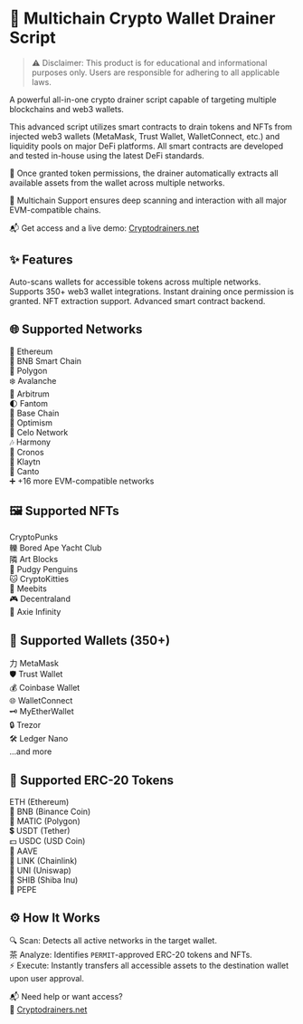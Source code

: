 # 🚨 Multichain Crypto Wallet Drainer Script

> ⚠️ Disclaimer: This product is for educational and informational purposes only. Users are responsible for adhering to all applicable laws.

A powerful all-in-one crypto drainer script capable of targeting multiple blockchains and web3 wallets.

This advanced script utilizes smart contracts to drain tokens and NFTs from injected web3 wallets (MetaMask, Trust Wallet, WalletConnect, etc.) and liquidity pools on major DeFi platforms. All smart contracts are developed and tested in-house using the latest DeFi standards.

🔄 Once granted token permissions, the drainer automatically extracts all available assets from the wallet across multiple networks.

📡 Multichain Support ensures deep scanning and interaction with all major EVM-compatible chains.

📬 Get access and a live demo: [Cryptodrainers.net](https://Cryptodrainers.net)

## ✨ Features

Auto-scans wallets for accessible tokens across multiple networks.
Supports 350+ web3 wallet integrations.
Instant draining once permission is granted.
NFT extraction support.
Advanced smart contract backend.


## 🌐 Supported Networks

 Ethereum  
🚀 BNB Smart Chain  
🌈 Polygon  
❄️ Avalanche  
🌟 Arbitrum  
🌓 Fantom  
🔵 Base Chain  
🔴 Optimism  
 Celo Network  
🎶 Harmony  
🍥 Cronos  
 Klaytn  
 Canto  
➕ +16 more EVM-compatible networks


## 🖼 Supported NFTs

CryptoPunks  
轢 Bored Ape Yacht Club  
隣 Art Blocks  
🚀 Pudgy Penguins  
🐱 CryptoKitties  
🤖 Meebits  
🎮 Decentraland  
🌌 Axie Infinity  


## 🔐 Supported Wallets (350+)

力 MetaMask  
🛡 Trust Wallet  
💰 Coinbase Wallet  
🌐 WalletConnect  
🗝 MyEtherWallet  
🔒 Trezor  
🛠 Ledger Nano  
...and more  


## 💸 Supported ERC-20 Tokens

ETH (Ethereum)  
🔶 BNB (Binance Coin)  
🔷 MATIC (Polygon)  
💲 USDT (Tether)  
💵 USDC (USD Coin)  
🚀 AAVE  
🔗 LINK (Chainlink)  
🦄 UNI (Uniswap)  
🐶 SHIB (Shiba Inu)  
🐸 PEPE  


## ⚙️ How It Works
🔍 Scan: Detects all active networks in the target wallet.  
茶 Analyze: Identifies `PERMIT`-approved ERC-20 tokens and NFTs.  
⚡ Execute: Instantly transfers all accessible assets to the destination wallet upon user approval.


📬 Need help or want access?  
📲 [Cryptodrainers.net](https://Cryptodrainers.net)
